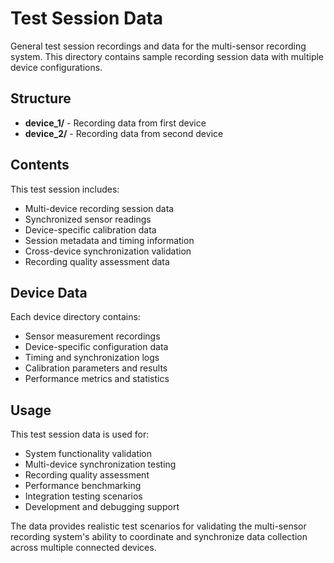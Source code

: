 # Test Session Data

General test session recordings and data for the multi-sensor recording system. This directory contains sample recording session data with multiple device configurations.

## Structure

- **device_1/** - Recording data from first device
- **device_2/** - Recording data from second device

## Contents

This test session includes:
- Multi-device recording session data
- Synchronized sensor readings
- Device-specific calibration data
- Session metadata and timing information
- Cross-device synchronization validation
- Recording quality assessment data

## Device Data

Each device directory contains:
- Sensor measurement recordings
- Device-specific configuration data
- Timing and synchronization logs
- Calibration parameters and results
- Performance metrics and statistics

## Usage

This test session data is used for:
- System functionality validation
- Multi-device synchronization testing
- Recording quality assessment
- Performance benchmarking
- Integration testing scenarios
- Development and debugging support

The data provides realistic test scenarios for validating the multi-sensor recording system's ability to coordinate and synchronize data collection across multiple connected devices.